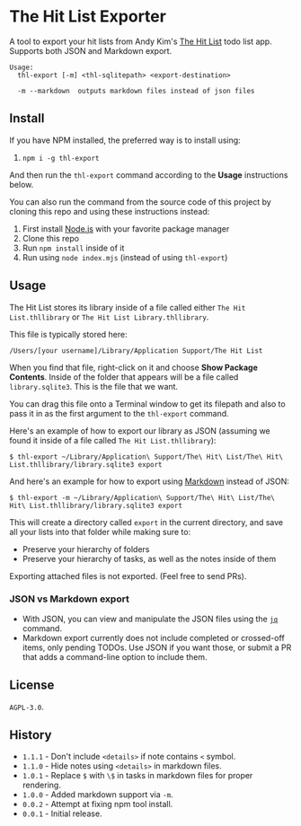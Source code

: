 # The Hit List Exporter

A tool to export your hit lists from Andy Kim's [The Hit List](https://www.karelia.com/products/the-hit-list/mac.html) todo list app. Supports both JSON and Markdown export.

```
Usage:
  thl-export [-m] <thl-sqlitepath> <export-destination>

  -m --markdown  outputs markdown files instead of json files
```

## Install

If you have NPM installed, the preferred way is to install using:

1. `npm i -g thl-export`

And then run the `thl-export` command according to the **Usage** instructions below.

You can also run the command from the source code of this project by cloning this repo and using these instructions instead:

1. First install [Node.js](https://nodejs.org/) with your favorite package manager
2. Clone this repo
3. Run `npm install` inside of it
4. Run using `node index.mjs` (instead of using `thl-export`)

## Usage

The Hit List stores its library inside of a file called either `The Hit List.thllibrary` or `The Hit List Library.thllibrary`.

This file is typically stored here:

```
/Users/[your username]/Library/Application Support/The Hit List
```

When you find that file, right-click on it and choose **Show Package Contents**. Inside of the folder that appears will be a file called `library.sqlite3`. This is the file that we want.

You can drag this file onto a Terminal window to get its filepath and also to pass it in as the first argument to the `thl-export` command.

Here's an example of how to export our library as JSON (assuming we found it inside of a file called `The Hit List.thllibrary`):

```
$ thl-export ~/Library/Application\ Support/The\ Hit\ List/The\ Hit\ List.thllibrary/library.sqlite3 export
```

And here's an example for how to export using [Markdown](https://en.wikipedia.org/wiki/Markdown) instead of JSON:

```
$ thl-export -m ~/Library/Application\ Support/The\ Hit\ List/The\ Hit\ List.thllibrary/library.sqlite3 export
```

This will create a directory called `export` in the current directory, and save all your lists into that folder while making sure to:

- Preserve your hierarchy of folders
- Preserve your hierarchy of tasks, as well as the notes inside of them

Exporting attached files is not exported. (Feel free to send PRs).

### JSON vs Markdown export

- With JSON, you can view and manipulate the JSON files using the [`jq`](https://jqlang.github.io/jq/) command.
- Markdown export currently does not include completed or crossed-off items, only pending TODOs. Use JSON if you want those, or submit a PR that adds a command-line option to include them.

## License

`AGPL-3.0`.

## History

- `1.1.1` - Don't include `<details>` if note contains `<` symbol.
- `1.1.0` - Hide notes using `<details>` in markdown files.
- `1.0.1` - Replace `$` with `\$` in tasks in markdown files for proper rendering.
- `1.0.0` - Added markdown support via `-m`.
- `0.0.2` - Attempt at fixing npm tool install.
- `0.0.1` - Initial release.
